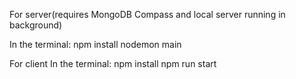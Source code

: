 For server(requires MongoDB Compass and local server running in background) 

In the terminal: npm install nodemon main

For client In the terminal: npm install npm run start

